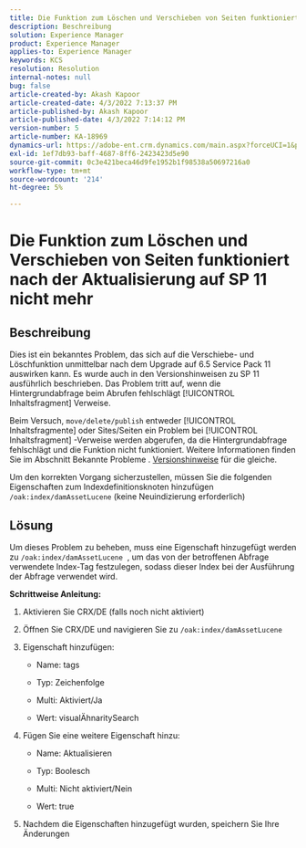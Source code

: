 ```yaml
---
title: Die Funktion zum Löschen und Verschieben von Seiten funktioniert nach der Aktualisierung auf SP 11 nicht mehr
description: Beschreibung
solution: Experience Manager
product: Experience Manager
applies-to: Experience Manager
keywords: KCS
resolution: Resolution
internal-notes: null
bug: false
article-created-by: Akash Kapoor
article-created-date: 4/3/2022 7:13:37 PM
article-published-by: Akash Kapoor
article-published-date: 4/3/2022 7:14:12 PM
version-number: 5
article-number: KA-18969
dynamics-url: https://adobe-ent.crm.dynamics.com/main.aspx?forceUCI=1&pagetype=entityrecord&etn=knowledgearticle&id=bdedee26-82b3-ec11-983f-000d3a5d09d6
exl-id: 1ef7db93-baff-4687-8ff6-2423423d5e90
source-git-commit: 0c3e421beca46d9fe1952b1f98538a50697216a0
workflow-type: tm+mt
source-wordcount: '214'
ht-degree: 5%

---
```


# Die Funktion zum Löschen und Verschieben von Seiten funktioniert nach der Aktualisierung auf SP 11 nicht mehr

## Beschreibung


Dies ist ein bekanntes Problem, das sich auf die Verschiebe- und Löschfunktion unmittelbar nach dem Upgrade auf 6.5 Service Pack 11 auswirken kann. Es wurde auch in den Versionshinweisen zu SP 11 ausführlich beschrieben. Das Problem tritt auf, wenn die Hintergrundabfrage beim Abrufen fehlschlägt [!UICONTROL Inhaltsfragment] Verweise.

Beim Versuch, `move/delete/publish` entweder [!UICONTROL Inhaltsfragmente] oder Sites/Seiten ein Problem bei [!UICONTROL Inhaltsfragment] -Verweise werden abgerufen, da die Hintergrundabfrage fehlschlägt und die Funktion nicht funktioniert.
Weitere Informationen finden Sie im Abschnitt Bekannte Probleme . [Versionshinweise](https://experienceleague.adobe.com/docs/experience-manager-65/release-notes/service-pack/sp-release-notes.html#known-issues) für die gleiche.

Um den korrekten Vorgang sicherzustellen, müssen Sie die folgenden Eigenschaften zum Indexdefinitionsknoten hinzufügen `/oak:index/damAssetLucene` (keine Neuindizierung erforderlich)


## Lösung


Um dieses Problem zu beheben, muss eine Eigenschaft hinzugefügt werden zu `/oak:index/damAssetLucene`  , um das von der betroffenen Abfrage verwendete Index-Tag festzulegen, sodass dieser Index bei der Ausführung der Abfrage verwendet wird.

<b>Schrittweise Anleitung:</b>

1. Aktivieren Sie CRX/DE (falls noch nicht aktiviert)
2. Öffnen Sie CRX/DE und navigieren Sie zu `/oak:index/damAssetLucene` 
3. Eigenschaft hinzufügen:

   - Name: tags 

   - Typ: Zeichenfolge

   - Multi: Aktiviert/Ja 

   - Wert: visualÄhnaritySearch 

4. Fügen Sie eine weitere Eigenschaft hinzu:

   - Name: Aktualisieren 

   - Typ: Boolesch 

   - Multi: Nicht aktiviert/Nein 

   - Wert: true 

5. Nachdem die Eigenschaften hinzugefügt wurden, speichern Sie Ihre Änderungen
